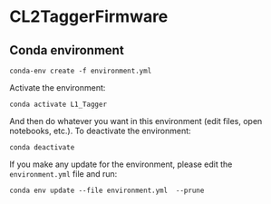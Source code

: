 # CL2TaggerFirmware

## Conda environment

```
conda-env create -f environment.yml
```

Activate the environment:

```
conda activate L1_Tagger
```

And then do whatever you want in this environment (edit files, open notebooks, etc.). To deactivate the environment:

```
conda deactivate
```

If you make any update for the environment, please edit the `environment.yml` file and run:

```
conda env update --file environment.yml  --prune
```